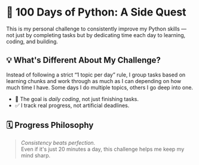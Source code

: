 # 🐍 100 Days of Python: A Side Quest

This is my personal challenge to consistently improve my Python skills — not just by completing tasks but by dedicating time each day to learning, coding, and building.

## 💡 What's Different About My Challenge?

Instead of following a strict “1 topic per day” rule, I group tasks based on learning chunks and work through as much as I can depending on how much time I have. Some days I do multiple topics, others I go deep into one.

- 🧠 The goal is *daily coding*, not just finishing tasks.
- ✅ I track real progress, not artificial deadlines.

## 🗓️ Progress Philosophy

> *Consistency beats perfection.*  
Even if it's just 20 minutes a day, this challenge helps me keep my mind sharp.


